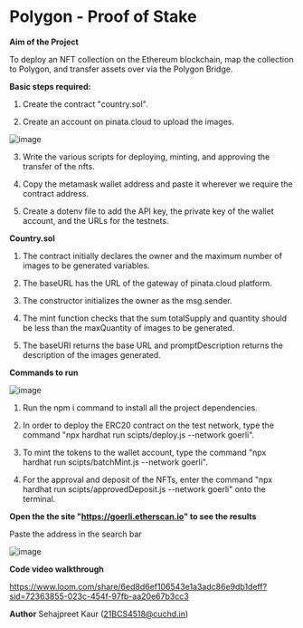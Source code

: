 # Polygon - Proof of Stake

**Aim of the Project**

To deploy an NFT collection on the Ethereum blockchain, map the collection to Polygon, and transfer assets over via the Polygon Bridge. 



**Basic steps required:**


1. Create the contract "country.sol".

2. Create an account on pinata.cloud to upload the images.

![image](https://github.com/SK-4518/Proof-of-Stake-Assessment/assets/136696857/8e381554-5e8e-46a7-9578-4c5d68fe6ce9)

3. Write the various scripts for deploying, minting, and approving the transfer of the nfts.

4. Copy the metamask wallet address and paste it wherever we require the contract address.

5. Create a dotenv file to add the API key, the private key of the wallet account, and the URLs for the testnets.

   

**Country.sol**


1. The contract initially declares the owner and the maximum number of images to be generated variables.

2. The baseURL has the URL of the gateway of pinata.cloud platform.

3. The constructor initializes the owner as the msg.sender.

4. The mint function checks that the sum totalSupply and quantity should be less than the maxQuantity of images to be generated.

5. The baseURI returns the base URL and promptDescription returns the description of the images generated.
   

**Commands to run**


![image](https://github.com/SK-4518/Proof-of-Stake-Assessment/assets/136696857/f0bf7732-3f36-41c9-aa1d-4ff60fe30039)


1. Run the npm i command to install all the project dependencies.

2. In order to deploy the ERC20 contract on the test network, type the command "npx hardhat run scipts/deploy.js --network goerli".

3. To mint the tokens to the wallet account, type the command "npx hardhat run scipts/batchMint.js --network goerli".

4. For the approval and deposit of the NFTs, enter the command "npx hardhat run scipts/approvedDeposit.js --network goerli" onto the terminal.
   

**Open the the site "https://goerli.etherscan.io" to see the results**
  
  Paste the address in the search bar

  ![image](https://github.com/SK-4518/Proof-of-Stake-Assessment/assets/136696857/4cbd0da7-1095-4ac9-b88b-6ca947908d0e)

  
**Code video walkthrough**

https://www.loom.com/share/6ed8d6ef106543e1a3adc86e9db1deff?sid=72363855-023c-454f-97fb-aa20e67b3cc3


**Author**
Sehajpreet Kaur
(21BCS4518@cuchd.in)
   
